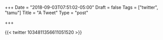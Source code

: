 +++
Date = "2018-09-03T07:51:02-05:00"
Draft = false
Tags = ["twitter", "tamu"]
Title = "A Tweet"
Type = "post"

+++

{{< twitter 1034811356611051520 >}}
